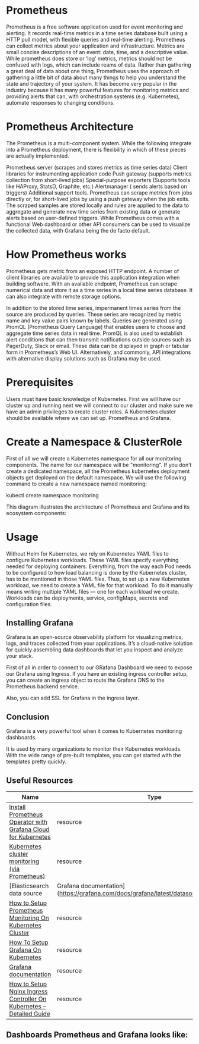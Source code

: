 # Prometheus
Prometheus is a free software application used for event monitoring and alerting. It records real-time metrics in a time series database built using a HTTP pull model, with flexible queries and real-time alerting. Prometheus can collect metrics about your application and infrastructure. Metrics are small concise descriptions of an event: date, time, and a descriptive value. While prometheus does store or ‘log’ metrics, metrics should not be confused with logs, which can include reams of data. Rather than gathering a great deal of data about one thing, Prometheus uses the approach of gathering a little bit of data about many things to help you understand the state and trajectory of your system. It has become very popular in the industry because it has many powerful features for monitoring metrics and providing alerts that can, with orchestration systems (e.g. Kubernetes), automate responses to changing conditions.

# Prometheus Architecture
The Prometheus is a multi-component system. While the following integrate into a Prometheus deployment, there is flexibility in which of these pieces are actually implemented.

Prometheus server (scrapes and stores metrics as time series data)
Client libraries for instrumenting application code
Push gateway (supports metrics collection from short-lived jobs)
Special-purpose exporters (Supports tools like HAProxy, StatsD, Graphite, etc.)
Alertmanager ( sends alerts based on triggers)
Additional support tools.
Prometheus can scrape metrics from jobs directly or, for short-lived jobs by using a push gateway when the job exits. The scraped samples are stored locally and rules are applied to the data to aggregate and generate new time series from existing data or generate alerts based on user-defined triggers. While Prometheus comes with a functional Web dashboard or other API consumers can be used to visualize the collected data, with Grafana being the de facto default.

# How Prometheus works
Prometheus gets metric from an exposed HTTP endpoint. A number of client libraries are available to provide this application integration when building software. With an available endpoint, Prometheus can scrape numerical data and store it as a time series in a local time series database. It can also integrate with remote storage options.

In addition to the stored time series, impermanent times series from the source are produced by queries. These series are recognized by metric name and key value pairs known by labels. Queries are generated using PromQL (Prometheus Query Language) that enables users to choose and aggregate time series data in real time. PromQL is also used to establish alert conditions that can then transmit notifications outside sources such as PagerDuty, Slack or email. These data can be displayed in graph or tabular form in Prometheus’s Web UI. Alternatively, and commonly, API integrations with alternative display solutions such as Grafana may be used.

# Prerequisites
Users must have basic knowledge of Kubernetes.
First we will have our cluster up and running next we will connect to our cluster and make sure we have an admin privileges to create cluster roles.
A Kubernetes cluster should be available where we can set up. Prometheus and Grafana.

# Create a Namespace & ClusterRole
First of all we will create a Kubernetes namespace for all our monitoring components. The name for our namespace will be "monitoring". If you don’t create a dedicated namespace, all the Prometheus kubernetes deployment objects get deployed on the default namespace. We will use the following command to create a new namespace named monitoring:

kubectl create namespace monitoring

This diagram illustrates the architecture of Prometheus and Grafana and its ecosystem components:






# Usage 
Without Helm for Kubernetes, we rely on Kubernetes YAML files to configure Kubernetes workloads. These YAML files specify everything needed for deploying containers. Everything, from the way each Pod needs to be configured to how load balancing is done by the Kubernetes cluster, has to be mentioned in those YAML files. Thus, to set up a new Kubernetes workload, we need to create a YAML file for that workload. To do it manually means writing multiple YAML files — one for each workload we create. Workloads can be deployments, service, configMaps, secrets and configuration files.

##  Installing Grafana
Grafana is an open-source observability platform for visualizing metrics, logs, and traces collected from your applications. It’s a cloud-native solution for quickly assembling data dashboards that let you inspect and analyze your stack.

First of all in order to connect to our GRafana Dashboard we need to expose our Grafana using Ingress. If you have an existing ingress controller setup, you can create an ingress object to route the Grafana DNS to the Prometheus backend service.

Also, you can add SSL for Grafana in the ingress layer.

## Conclusion
Grafana is a very powerful tool when it comes to Kubernetes monitoring dashboards.

It is used by many organizations to monitor their Kubernetes workloads. With the wide range of pre-built templates, you can get started with the templates pretty quickly.

## Useful Resources

| Name | Type |
|------|------|
| [Install Prometheus Operator with Grafana Cloud for Kubernetes](https://grafana.com/docs/grafana-cloud/kubernetes-monitoring/other-methods/prometheus/prometheus_operator/) | resource |
| [Kubernetes cluster monitoring (via Prometheus)](https://grafana.com/grafana/dashboards/315-kubernetes-cluster-monitoring-via-prometheus/) | resource |
| [Elasticsearch data source |  Grafana documentation](https://grafana.com/docs/grafana/latest/datasources/elasticsearch/) | resource |
| [How to Setup Prometheus Monitoring On Kubernetes Cluster](https://devopscube.com/setup-prometheus-monitoring-on-kubernetes/) | resource |
| [How To Setup Grafana On Kubernetes](https://devopscube.com/setup-grafana-kubernetes/) | resource |
| [Grafana documentation](https://grafana.com/docs/grafana/latest/) | resource |
| [How to Setup Nginx Ingress Controller On Kubernetes – Detailed Guide](https://devopscube.com/setup-ingress-kubernetes-nginx-controller/) | resource |

##  Dashboards Prometheus and Grafana looks like:









